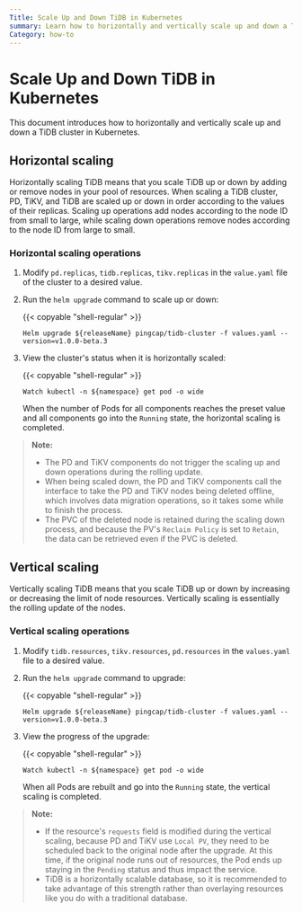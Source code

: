 ```yaml
---
Title: Scale Up and Down TiDB in Kubernetes
summary: Learn how to horizontally and vertically scale up and down a TiDB cluster in Kubernetes.
Category: how-to
---
```


# Scale Up and Down TiDB in Kubernetes

This document introduces how to horizontally and vertically scale up and down a TiDB cluster in Kubernetes.

## Horizontal scaling

Horizontally scaling TiDB means that you scale TiDB up or down by adding or remove nodes in your pool of resources. When scaling a TiDB cluster, PD, TiKV, and TiDB are scaled up or down in order according to the values of their replicas. Scaling up operations add nodes according to the node ID from small to large, while scaling down operations remove nodes according to the node ID from large to small.

### Horizontal scaling operations

1. Modify `pd.replicas`, `tidb.replicas`, `tikv.replicas` in the `value.yaml` file of the cluster to a desired value.

2. Run the `helm upgrade` command to scale up or down:

    {{< copyable "shell-regular" >}}

    ```shell
    Helm upgrade ${releaseName} pingcap/tidb-cluster -f values.yaml --version=v1.0.0-beta.3
    ```

3. View the cluster's status when it is horizontally scaled:

    {{< copyable "shell-regular" >}}

    ```shell
    Watch kubectl -n ${namespace} get pod -o wide
    ```

    When the number of Pods for all components reaches the preset value and all components go into the `Running` state, the horizontal scaling is completed.

> **Note:**
>
> - The PD and TiKV components do not trigger the scaling up and down operations during the rolling update.
> - When being scaled down, the PD and TiKV components call the interface to take the PD and TiKV nodes being deleted offline, which involves data migration operations, so it takes some while to finish the process.
> - The PVC of the deleted node is retained during the scaling down process, and because the PV's `Reclaim Policy` is set to `Retain`, the data can be retrieved even if the PVC is deleted.

## Vertical scaling

Vertically scaling TiDB means that you scale TiDB up or down by increasing or decreasing the limit of node resources. Vertically scaling is essentially the rolling update of the nodes.

### Vertical scaling operations

1. Modify `tidb.resources`, `tikv.resources`, `pd.resources` in the `values.yaml` file to a desired value.

2. Run the `helm upgrade` command to upgrade:

    {{< copyable "shell-regular" >}}

    ```shell
    Helm upgrade ${releaseName} pingcap/tidb-cluster -f values.yaml --version=v1.0.0-beta.3
    ```

3. View the progress of the upgrade:

    {{< copyable "shell-regular" >}}

    ```shell
    Watch kubectl -n ${namespace} get pod -o wide
    ```

    When all Pods are rebuilt and go into the `Running` state, the vertical scaling is completed.

> **Note:**
>
> - If the resource's `requests` field is modified during the vertical scaling, because PD and TiKV use `Local PV`, they need to be scheduled back to the original node after the upgrade. At this time, if the original node runs out of resources, the Pod ends up staying in the `Pending` status and thus impact the service.
> - TiDB is a horizontally scalable database, so it is recommended to take advantage of this strength rather than overlaying resources like you do with a traditional database.
